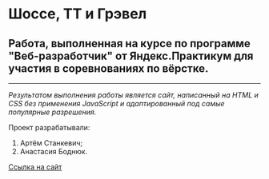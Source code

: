# Шоссе, ТТ и Грэвел

## Работа, выполненная на курсе по программе "Веб-разработчик" от Яндекс.Практикум для участия в соревнованиях по вёрстке. 
___
*Результатом выполнения работы является сайт, написанный на HTML и CSS без применения JavaScript и адаптированный под самые популярные разрешения.*  
  
Проект разрабатывали:  
1. Артём Станкевич;
2. Анастасия Боднюк.

[Ссылка на сайт](https://chill-peppa.github.io/competition-bikes/index.html)
